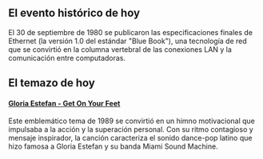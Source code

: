 ## El evento histórico de hoy
El 30 de septiembre de 1980 se publicaron las especificaciones finales de Ethernet (la versión 1.0 del estándar "Blue Book"), una tecnología de red que se convirtió en la columna vertebral de las conexiones LAN y la comunicación entre computadoras.

## El temazo de hoy
#### [Gloria Estefan - Get On Your Feet](https://www.youtube.com/watch?v=JPOSGVUYgVQ)
Este emblemático tema de 1989 se convirtió en un himno motivacional que impulsaba a la acción y la superación personal. Con su ritmo contagioso y mensaje inspirador, la canción caracteriza el sonido dance-pop latino que hizo famosa a Gloria Estefan y su banda Miami Sound Machine.

